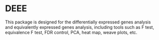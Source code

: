 # DEEE
This package is designed for the differentially expressed genes analysis and equivalently expressed genes analysis, including tools such as F test, equivalence F test, FDR control, PCA, heat map, weave plots, etc.
